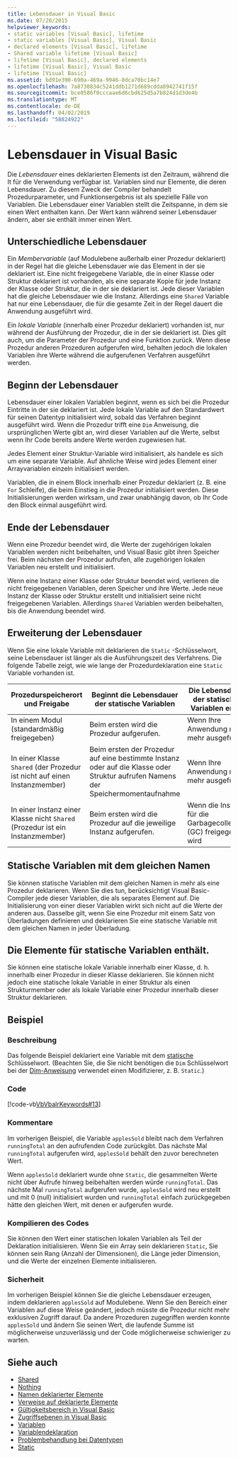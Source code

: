```yaml
---
title: Lebensdauer in Visual Basic
ms.date: 07/20/2015
helpviewer_keywords:
- static variables [Visual Basic], lifetime
- static variables [Visual Basic], Visual Basic
- declared elements [Visual Basic], lifetime
- Shared variable lifetime [Visual Basic]
- lifetime [Visual Basic], declared elements
- lifetime [Visual Basic], Visual Basic
- lifetime [Visual Basic]
ms.assetid: bd91e390-690a-469a-9946-8dca70bc14e7
ms.openlocfilehash: 7a8730834c5241ddb1271d689cdda8942741f15f
ms.sourcegitcommit: bce0586f0cccaae6d6cbd625d5a7b824d1d3de4b
ms.translationtype: MT
ms.contentlocale: de-DE
ms.lasthandoff: 04/02/2019
ms.locfileid: "58824922"
---
```

# <a name="lifetime-in-visual-basic"></a>Lebensdauer in Visual Basic
Die *Lebensdauer* eines deklarierten Elements ist den Zeitraum, während die It für die Verwendung verfügbar ist. Variablen sind nur Elemente, die deren Lebensdauer. Zu diesem Zweck der Compiler behandelt Prozedurparameter, und Funktionsergebnis ist als spezielle Fälle von Variablen. Die Lebensdauer einer Variablen stellt die Zeitspanne, in dem sie einen Wert enthalten kann. Der Wert kann während seiner Lebensdauer ändern, aber sie enthält immer einen Wert.  
  
## <a name="different-lifetimes"></a>Unterschiedliche Lebensdauer  
 Ein *Membervariable* (auf Modulebene außerhalb einer Prozedur deklariert) in der Regel hat die gleiche Lebensdauer wie das Element in der sie deklariert ist. Eine nicht freigegebene Variable, die in einer Klasse oder Struktur deklariert ist vorhanden, als eine separate Kopie für jede Instanz der Klasse oder Struktur, die in der sie deklariert ist. Jede dieser Variablen hat die gleiche Lebensdauer wie die Instanz. Allerdings eine `Shared` Variable hat nur eine Lebensdauer, die für die gesamte Zeit in der Regel dauert die Anwendung ausgeführt wird.  
  
 Ein *lokale Variable* (innerhalb einer Prozedur deklariert) vorhanden ist, nur während der Ausführung der Prozedur, die in der sie deklariert ist. Dies gilt auch, um die Parameter der Prozedur und eine Funktion zurück. Wenn diese Prozedur anderen Prozeduren aufgerufen wird, behalten jedoch die lokalen Variablen ihre Werte während die aufgerufenen Verfahren ausgeführt werden.  
  
## <a name="beginning-of-lifetime"></a>Beginn der Lebensdauer  
 Lebensdauer einer lokalen Variablen beginnt, wenn es sich bei die Prozedur Eintritte in der sie deklariert ist. Jede lokale Variable auf den Standardwert für seinen Datentyp initialisiert wird, sobald das Verfahren beginnt ausgeführt wird. Wenn die Prozedur trifft eine `Dim` Anweisung, die ursprünglichen Werte gibt an, wird dieser Variablen auf die Werte, selbst wenn Ihr Code bereits andere Werte werden zugewiesen hat.  
  
 Jedes Element einer Struktur-Variable wird initialisiert, als handele es sich um eine separate Variable. Auf ähnliche Weise wird jedes Element einer Arrayvariablen einzeln initialisiert werden.  
  
 Variablen, die in einem Block innerhalb einer Prozedur deklariert (z. B. eine `For` Schleife), die beim Einstieg in die Prozedur initialisiert werden. Diese Initialisierungen werden wirksam, und zwar unabhängig davon, ob Ihr Code den Block einmal ausgeführt wird.  
  
## <a name="end-of-lifetime"></a>Ende der Lebensdauer  
 Wenn eine Prozedur beendet wird, die Werte der zugehörigen lokalen Variablen werden nicht beibehalten, und Visual Basic gibt ihren Speicher frei. Beim nächsten der Prozedur aufrufen, alle zugehörigen lokalen Variablen neu erstellt und initialisiert.  
  
 Wenn eine Instanz einer Klasse oder Struktur beendet wird, verlieren die nicht freigegebenen Variablen, deren Speicher und ihre Werte. Jede neue Instanz der Klasse oder Struktur erstellt und initialisiert seine nicht freigegebenen Variablen. Allerdings `Shared` Variablen werden beibehalten, bis die Anwendung beendet wird.  
  
## <a name="extension-of-lifetime"></a>Erweiterung der Lebensdauer  
 Wenn Sie eine lokale Variable mit deklarieren die `Static` -Schlüsselwort, seine Lebensdauer ist länger als die Ausführungszeit des Verfahrens. Die folgende Tabelle zeigt, wie wie lange der Prozedurdeklaration eine `Static` Variable vorhanden ist.  
  
|Prozedurspeicherort und Freigabe|Beginnt die Lebensdauer der statische Variablen|Die Lebensdauer der statischen Variablen endet|  
|------------------------------------|-------------------------------------|-----------------------------------|  
|In einem Modul (standardmäßig freigegeben)|Beim ersten wird die Prozedur aufgerufen.|Wenn Ihre Anwendung nicht mehr ausgeführt|  
|In einer Klasse `Shared` (der Prozedur ist nicht auf einen Instanzmember)|Beim ersten der Prozedur auf eine bestimmte Instanz oder auf die Klasse oder Struktur aufrufen Namens der Speichermomentaufnahme|Wenn Ihre Anwendung nicht mehr ausgeführt|  
|In einer Instanz einer Klasse nicht `Shared` (Prozedur ist ein Instanzmember)|Beim ersten wird die Prozedur auf die jeweilige Instanz aufgerufen.|Wenn die Instanz für die Garbagecollection (GC) freigegeben wird|  
  
## <a name="static-variables-of-the-same-name"></a>Statische Variablen mit dem gleichen Namen  
 Sie können statische Variablen mit dem gleichen Namen in mehr als eine Prozedur deklarieren. Wenn Sie dies tun, berücksichtigt Visual Basic-Compiler jede dieser Variablen, die als separates Element auf. Die Initialisierung von einer dieser Variablen wirkt sich nicht auf die Werte der anderen aus. Dasselbe gilt, wenn Sie eine Prozedur mit einem Satz von Überladungen definieren und deklarieren Sie eine statische Variable mit dem gleichen Namen in jeder Überladung.  
  
## <a name="containing-elements-for-static-variables"></a>Die Elemente für statische Variablen enthält.  
 Sie können eine statische lokale Variable innerhalb einer Klasse, d. h. innerhalb einer Prozedur in dieser Klasse deklarieren. Sie können nicht jedoch eine statische lokale Variable in einer Struktur als einen Strukturmember oder als lokale Variable einer Prozedur innerhalb dieser Struktur deklarieren.  
  
## <a name="example"></a>Beispiel  
  
### <a name="description"></a>Beschreibung  
 Das folgende Beispiel deklariert eine Variable mit dem [statische](../../../../visual-basic/language-reference/modifiers/static.md) Schlüsselwort. (Beachten Sie, die Sie nicht benötigen die `Dim` Schlüsselwort bei der [Dim-Anweisung](../../../../visual-basic/language-reference/statements/dim-statement.md) verwendet einen Modifizierer, z. B. `Static`.)  
  
### <a name="code"></a>Code  
 [!code-vb[VbVbalrKeywords#13](~/samples/snippets/visualbasic/VS_Snippets_VBCSharp/VbVbalrKeywords/VB/class7.vb#13)]  
  
### <a name="comments"></a>Kommentare  
 Im vorherigen Beispiel, die Variable `applesSold` bleibt nach dem Verfahren `runningTotal` an den aufrufenden Code zurückgibt. Das nächste Mal `runningTotal` aufgerufen wird, `applesSold` behält den zuvor berechneten Wert.  
  
 Wenn `applesSold` deklariert wurde ohne `Static`, die gesammelten Werte nicht über Aufrufe hinweg beibehalten werden würde `runningTotal`. Das nächste Mal `runningTotal` aufgerufen wurde, `applesSold` wird neu erstellt und mit 0 (null) initialisiert wurden und `runningTotal` einfach zurückgegeben hätte den gleichen Wert, mit denen er aufgerufen wurde.  
  
### <a name="compiling-the-code"></a>Kompilieren des Codes  
 Sie können den Wert einer statischen lokalen Variablen als Teil der Deklaration initialisieren. Wenn Sie ein Array sein deklarieren `Static`, Sie können sein Rang (Anzahl der Dimensionen), die Länge jeder Dimension, und die Werte der einzelnen Elemente initialisieren.  
  
### <a name="security"></a>Sicherheit  
 Im vorherigen Beispiel können Sie die gleiche Lebensdauer erzeugen, indem deklarieren `applesSold` auf Modulebene. Wenn Sie den Bereich einer Variablen auf diese Weise geändert, jedoch müsste die Prozedur nicht mehr exklusiven Zugriff darauf. Da andere Prozeduren zugegriffen werden konnte `applesSold` und ändern Sie seinen Wert, die laufende Summe ist möglicherweise unzuverlässig und der Code möglicherweise schwieriger zu warten.  
  
## <a name="see-also"></a>Siehe auch

- [Shared](../../../../visual-basic/language-reference/modifiers/shared.md)
- [Nothing](../../../../visual-basic/language-reference/nothing.md)
- [Namen deklarierter Elemente](../../../../visual-basic/programming-guide/language-features/declared-elements/declared-element-names.md)
- [Verweise auf deklarierte Elemente](../../../../visual-basic/programming-guide/language-features/declared-elements/references-to-declared-elements.md)
- [Gültigkeitsbereich in Visual Basic](../../../../visual-basic/programming-guide/language-features/declared-elements/scope.md)
- [Zugriffsebenen in Visual Basic](../../../../visual-basic/programming-guide/language-features/declared-elements/access-levels.md)
- [Variablen](../../../../visual-basic/programming-guide/language-features/variables/index.md)
- [Variablendeklaration](../../../../visual-basic/programming-guide/language-features/variables/variable-declaration.md)
- [Problembehandlung bei Datentypen](../../../../visual-basic/programming-guide/language-features/data-types/troubleshooting-data-types.md)
- [Static](../../../../visual-basic/language-reference/modifiers/static.md)
